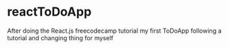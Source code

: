 # reactToDoApp
After doing the React.js freecodecamp tutorial my first ToDoApp following a tutorial and changing thing for myself
